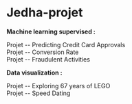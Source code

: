 # Jedha-projet


**Machine learning supervised :**

Projet -- Predicting Credit Card Approvals<br/>
Projet -- Conversion Rate<br/>
Projet -- Fraudulent Activities


**Data visualization :**

Projet -- Exploring 67 years of LEGO<br/>
Projet -- Speed Dating
